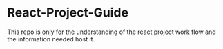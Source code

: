 # React-Project-Guide
This repo is only for the understanding of the react project work flow and the information needed host it.
